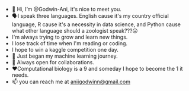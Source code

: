 - 👋 Hi, I’m @Godwin-Ani, it's nice to meet you.
- 🗣I speak three languages. English cause it's my country official language, R cause it's a necessity in data science, and Python cause what other language should a zoologist speak???😜
- I'm always trying to grow and learn new things.
- I lose track of time when I'm reading or coding.
- I hope to win a kaggle competition one day.
- 💪 Just began my machine learning journey.
- 👬 Always open for collaborations.
- ❤Computational biology is a 9 and someday I hope to become the 1 it needs.
- 📫 you can reach me at aniigodwinn@gmail.com

<!---
Godwin-Ani/Godwin-Ani is a ✨ special ✨ repository because its `README.md` (this file) appears on your GitHub profile.
You can click the Preview link to take a look at your changes.
--->
